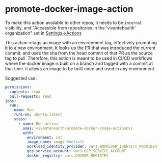 # promote-docker-image-action

To make this action available to other repos, it needs to be `internal` visibility, and "Accessible from repositories in the 'vivantehealth' organization" set in [Settings->Actions](https://github.com/vivantehealth/terraform-plan-action/settings/actions)

This action retags an image with an environment tag, effectively promoting it to a new environment. It looks up the PR that was introduced the current commit, and uses the sha from the head commit of that PR as the source tag to pull. Therefore, this action is meant to be used in CI/CD workflows where the docker image is built on a branch and tagged with a commit at that time. It allows an image to be built once and used in any environment.

Suggested use:

```yaml
permissions:
  contents: read
  pull-requests: read
jobs:
  run:
    name: Run
    runs-on: ubuntu-latest
    steps:
      - name: Run action
        uses: vivantehealth/promote-docker-image-action@v1
        with:
          environment: int
          image_name: image #default
          workload_identity_provider: vars.WORKLOAD_IDENTITY_PROVIDER
          gcp_service_account: vars.GCP_SERVICE_ACCOUNT
          docker_registry: vars.DOCKER_REGISTRY
```
